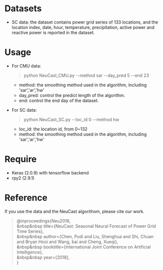 # Datasets
- SC data: the dataset contains power grid series of 133 locations, and the location index, date, hour, temperature, precipitation, active power and reactive power is reported in the dataset.

# Usage
- For CMU data:  
  > python NeuCast_CMU.py --method sar --day_pred 5 --end 23    
  - method: the smoothing method used in the algorithm, including 'sar','ar','hw'
  - day_pred: control the predict length of the algorithm.
  - end: control the end day of the dataset.

- For SC data:  
  > python NeuCast_SC.py --loc_id 0 --method hw
  - loc_id: the location id, from 0~132
  - method: the smoothing method used in the algorithm, including 'sar','ar','hw'
  

# Require
- Keras (2.0.9) with tensorflow backend
- rpy2 (2.9.1)


# Reference
If you use the data and the NeuCast algorithom, please cite our work.
>@inproceedings{Neu2018,  
>&nbsp&nbsp title={NeuCast: Seasonal Neural Forecast of Power Grid Time Series},  
>&nbsp&nbsp author={Chen, Pudi and Liu, Shenghua and Shi, Chuan and Bryan Hooi and Wang, bai and Cheng, Xueqi},  
>&nbsp&nbsp booktitle={International Joint Conference on Artificial Intelligence},  
>&nbsp&nbsp year={2018},  
>}